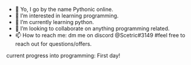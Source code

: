 - 👋 Yo, I go by the name Pythonic online.
- 👀 I’m interested in learning programming.
- 🌱 I’m currently learning python.
- 💞️ I’m looking to collaborate on anything programming related.
- 📫 How to reach me: dm me on discord @Scetric#3149
#feel free to reach out for questions/offers.

current progress into programming: First day!
<!---
Scetric/Scetric is a ✨ special ✨ repository because its `README.md` (this file) appears on your GitHub profile.
You can click the Preview link to take a look at your changes.
--->
